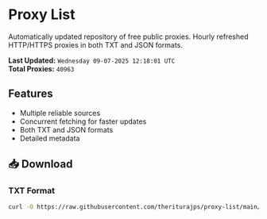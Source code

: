 # Proxy List

Automatically updated repository of free public proxies. Hourly refreshed HTTP/HTTPS proxies in both TXT and JSON formats.

**Last Updated:** `Wednesday 09-07-2025 12:18:01 UTC`  
**Total Proxies:** `40963`

## Features
- Multiple reliable sources
- Concurrent fetching for faster updates
- Both TXT and JSON formats
- Detailed metadata

## 📥 Download

### TXT Format
```bash
curl -O https://raw.githubusercontent.com/theriturajps/proxy-list/main/proxies.txt